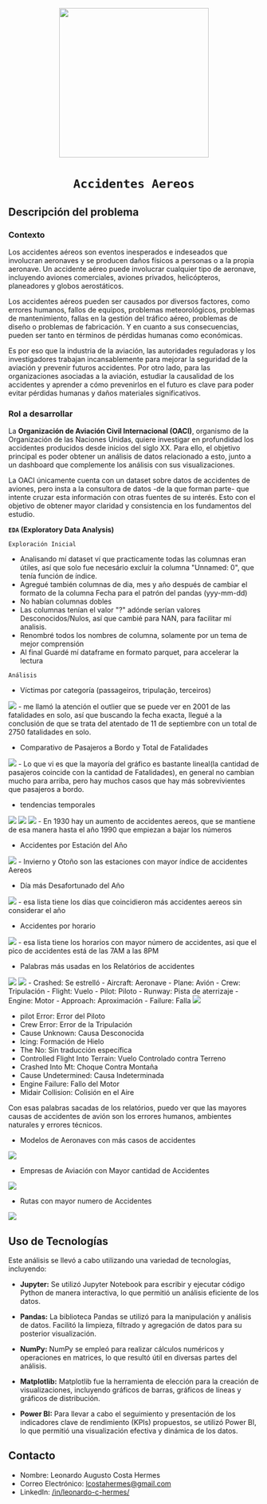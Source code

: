 <p align='center'>
<img src="https://slack-imgs.com/?c=1&o1=ro&url=https%3A%2F%2Fcdn.pixabay.com%2Fphoto%2F2016%2F09%2F15%2F16%2F13%2Fairplane-1671967_1280.jpg"  height=300>
<p>

# <h1 align="center">**`Accidentes Aereos`**</h1>

## **Descripción del problema**

### **Contexto**

Los accidentes aéreos son eventos inesperados e indeseados que involucran aeronaves y se producen daños físicos a personas o a la propia aeronave. Un accidente aéreo puede involucrar cualquier tipo de aeronave, incluyendo aviones comerciales, aviones privados, helicópteros, planeadores y globos aerostáticos.

Los accidentes aéreos pueden ser causados por diversos factores, como errores humanos, fallos de equipos, problemas meteorológicos, problemas de mantenimiento, fallas en la gestión del tráfico aéreo, problemas de diseño o problemas de fabricación. Y en cuanto a sus consecuencias, pueden ser tanto en términos de pérdidas humanas como económicas.

Es por eso que la industria de la aviación, las autoridades reguladoras y los investigadores trabajan incansablemente para mejorar la seguridad de la aviación y prevenir futuros accidentes. Por otro lado, para las organizaciones asociadas a la aviación, estudiar la causalidad de los accidentes y aprender a cómo prevenirlos en el futuro es clave para poder evitar pérdidas humanas y daños materiales significativos. 


### **Rol a desarrollar**

La **Organización de Aviación Civil Internacional (OACI)**, organismo de la Organización de las Naciones Unidas, quiere investigar en profundidad los accidentes producidos desde inicios del siglo XX. Para ello, el objetivo principal es poder obtener un análisis de datos relacionado a esto, junto a un dashboard que complemente los análisis con sus visualizaciones. 

La OACI únicamente cuenta con un dataset sobre datos de accidentes de aviones, pero insta a la consultora de datos -de la que forman parte- que intente cruzar esta información con otras fuentes de su interés. Esto con el objetivo de obtener mayor claridad y consistencia en los fundamentos del estudio.



**`EDA` (Exploratory Data Analysis)**

`Exploración Inicial`

- Analisando mí dataset ví que practicamente todas las columnas eran útiles, así que solo fue necesário excluír la columna "Unnamed: 0", que tenía función de índice.
- Agregué también columnas de dia, mes y año después de cambiar el formato de la columna Fecha para el patrón del pandas (yyy-mm-dd)
- No habían columnas dobles 
- Las columnas tenían el valor "?" adónde serían valores Desconocidos/Nulos, así que cambié para NAN, para facilitar mí analisis.
- Renombré todos los nombres de columna, solamente por un tema de mejor comprensión 
- Al final Guardé mí dataframe en formato parquet, para accelerar la lectura 

`Análisis` 
- Víctimas por categoría (passageiros, tripulação, terceiros)
<img src="img/Distribución de Fatalidades en Accidentes de Avión por categoría.png">
  - me llamó la atención el outlier que se puede ver en 2001 de las fatalidades en solo, así que buscando la fecha exacta, llegué a la conclusión de que se trata del atentado de 11 de septiembre con un total de 2750 fatalidades en solo.

- Comparativo de Pasajeros a Bordo y Total de Fatalidades
<img src="img/Relación entre Pasajeros a Bordo y total de fatalidades.png">
  - Lo que vi es que la mayoría del gráfico es bastante lineal(la cantidad de pasajeros coincide con la cantidad de Fatalidades), en general no cambian mucho para arriba, pero hay muchos casos que hay más sobrevivientes que pasajeros a bordo.

- tendencias temporales
<img src="img/Tendencias Temporales en Acidentes Aéreos (Conteo Mensual).png">
<img src="img/Tendencias Temporales en Accidentes Aéreos (Conteo Anual).png">
<img src="img/Tendencia Temporal de Accidentes Aéreos por Década.png">
  - En 1930 hay un aumento de accidentes aereos, que se mantiene de esa manera hasta el año 1990 que empiezan a bajar los números

- Accidentes por Estación del Año
<img src="img/Accidentes por Estación.png">
  - Invierno y Otoño son las estaciones con mayor índice de accidentes Aereos

- Día más Desafortunado del Año
<img src="img/Días con Mayor Número de Accidentes.png">
  - esa lista tiene los días que coincidieron más accidentes aereos sin considerar el año

- Accidentes por horario
<img src="img/Cantidad de Accidentes por Hora del Día.png">
  - esa lista tiene los horarios con mayor número de accidentes, asi que el pico de accidentes está de las 7AM a las 8PM

- Palabras más usadas en los Relatórios de accidentes
<img src="img/Word Cloud de Resúmenes de Accidentes de Avión.png">
<img src="img/Palabras Clave en Resúmenes de Accidentes de Avión.png">
  - Crashed: Se estrelló
  - Aircraft: Aeronave
  - Plane: Avión
  - Crew: Tripulación
  - Flight: Vuelo
  - Pilot: Piloto
  - Runway: Pista de aterrizaje
  - Engine: Motor
  - Approach: Aproximación
  - Failure: Falla

<img src="img/Frases Más Comunes en Resúmenes de Accidentes Aéreos.png">

  - pilot Error: Error del Piloto
  - Crew Error: Error de la Tripulación
  - Cause Unknown: Causa Desconocida
  - Icing: Formación de Hielo
  - The No: Sin traducción específica 
  - Controlled Flight Into Terrain: Vuelo Controlado contra Terreno
  - Crashed Into Mt: Choque Contra Montaña
  - Cause Undetermined: Causa Indeterminada
  - Engine Failure: Fallo del Motor
  - Midair Collision: Colisión en el Aire

Con esas palabras sacadas de los relatórios, puedo ver que las mayores causas de accidentes de avión son los errores humanos, ambientes naturales y errores técnicos.

- Modelos de Aeronaves con más casos de accidentes
<img src="img/Modelos de Aeronave con Mayor Índice de Accidentes.png">

- Empresas de Aviación con Mayor cantidad de Accidentes
<img src="img/Empresas de Aviación con Mayor Cantidad de Accidentes.png">

- Rutas con mayor numero de Accidentes
<img src="img/Rutas con Mayor Frecuencia de Accidentes Aéreos.png">

## Uso de Tecnologías

Este análisis se llevó a cabo utilizando una variedad de tecnologías, incluyendo:

- **Jupyter:** Se utilizó Jupyter Notebook para escribir y ejecutar código Python de manera interactiva, lo que permitió un análisis eficiente de los datos.

- **Pandas:** La biblioteca Pandas se utilizó para la manipulación y análisis de datos. Facilitó la limpieza, filtrado y agregación de datos para su posterior visualización.

- **NumPy:** NumPy se empleó para realizar cálculos numéricos y operaciones en matrices, lo que resultó útil en diversas partes del análisis.

- **Matplotlib:** Matplotlib fue la herramienta de elección para la creación de visualizaciones, incluyendo gráficos de barras, gráficos de líneas y gráficos de distribución.

- **Power BI:** Para llevar a cabo el seguimiento y presentación de los indicadores clave de rendimiento (KPIs) propuestos, se utilizó Power BI, lo que permitió una visualización efectiva y dinámica de los datos.

## Contacto

- Nombre: Leonardo Augusto Costa Hermes
- Correo Electrónico: lcostahermes@gmail.com
- LinkedIn: [/in/leonardo-c-hermes/](https://www.linkedin.com/in/leonardo-c-hermes)
